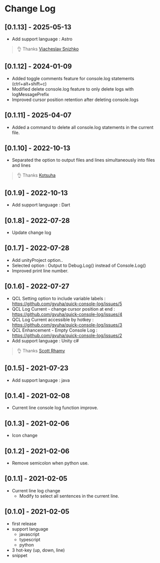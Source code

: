 # Change Log

## [0.1.13] - 2025-05-13
 - Add support language : Astro
 > 👌 Thanks [Viacheslav Snizhko](https://github.com/vsnig)

## [0.1.12] - 2024-01-09
 - Added toggle comments feature for console.log statements (ctrl+alt+shift+c)
 - Modified delete console.log feature to only delete logs with logMessagePrefix
 - Improved cursor position retention after deleting console.logs

## [0.1.11] - 2025-04-07
 - Added a command to delete all console.log statements in the current file.

## [0.1.10] - 2022-10-13
 - Separated the option to output files and lines simultaneously into files and lines
 > 👌 Thanks [Kotsuha](https://github.com/Kotsuha)

## [0.1.9] - 2022-10-13
 - Add support language : Dart

## [0.1.8] - 2022-07-28
 - Update change log

## [0.1.7] - 2022-07-28
 - Add unityProject option..
  - Selected option : Output to Debug.Log() instead of Console.Log()
 - Improved print line number.

## [0.1.6] - 2022-07-27
 - QCL Setting option to include variable labels : https://github.com/gyuha/quick-console-log/issues/5
 - QCL Log Current - change cursor position at end : https://github.com/gyuha/quick-console-log/issues/4
 - QCL Log Current accessible by hotkey : https://github.com/gyuha/quick-console-log/issues/3
 - QCL Enhancement - Empty Console Log : https://github.com/gyuha/quick-console-log/issues/2
 - Add support language : Unity c#
 
> 👌 Thanks [Scott Rhamy](https://github.com/cycle4passion)

## [0.1.5] - 2021-07-23
 - Add support language : java

## [0.1.4] - 2021-02-08
 - Current line console log function improve.


## [0.1.3] - 2021-02-06
 - Icon change


## [0.1.2] - 2021-02-06
- Remove semicolon when python use.


## [0.1.1] - 2021-02-05
- Current line log change
  - Modify to select all sentences in the current line.


## [0.1.0] - 2021-02-05
- first release
- support language
  - javascript
  - typescript
  - python
- 3 hot-key (up, down, line)
- snippet
